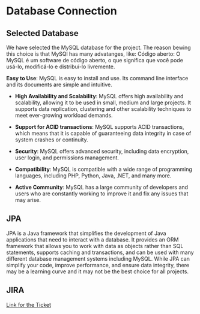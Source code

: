 # Database Connection

## Selected Database
We have selected the MySQL database for the project. The reason bewing this choice is that MySQl has many advatanges, like:
Código aberto: O MySQL é um software de código aberto, o que significa que você pode usá-lo, modificá-lo e distribuí-lo livremente.

**Easy to Use**: MySQL is easy to install and use. Its command line interface and its documents are simple and intuitive.

* **High Availability and Scalability**: MySQL offers high availability and scalability, allowing it to be used in small, medium and large projects. It supports data replication, clustering and other scalability techniques to meet ever-growing workload demands.

* **Support for ACID transactions**: MySQL supports ACID transactions, which means that it is capable of guaranteeing data integrity in case of system crashes or continuity.

* **Security**: MySQL offers advanced security, including data encryption, user login, and permissions management.

* **Compatibility**: MySQL is compatible with a wide range of programming languages, including PHP, Python, Java, .NET, and many more.

* **Active Community**: MySQL has a large community of developers and users who are constantly working to improve it and fix any issues that may arise.


## JPA

JPA is a Java framework that simplifies the development of Java applications that need to interact with a database. 
It provides an ORM framework that allows you to work with data as objects rather than SQL statements, supports caching and transactions, and can be used with many different database management systems including MySQL. 
While JPA can simplify your code, improve performance, and ensure data integrity, there may be a learning curve and it may not be the best choice for all projects.


## JIRA

[Link for the Ticket](https://sem-3-pi-g01.atlassian.net/browse/S416-1)
